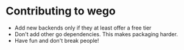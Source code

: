 # Contributing to wego

* Add new backends only if they at least offer a free tier
* Don't add other go dependencies. This makes packaging harder.
* Have fun and don't break people!
